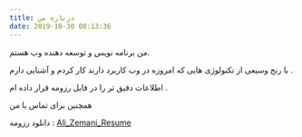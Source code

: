 ```yaml
---
title: دزباره من
date: 2019-10-30 08:13:36
---
```


من برنامه نویس و توسعه دهنده وب هستم.

با رنج وسیعی از تکنولوژی هایی که امروزه در وب کاربرد دارند کار کردم و آشنایی دارم .

اطلاعات دقیق تر را در فایل رزومه قرار داده ام .

همچنین برای تماس با من 

دانلود رزومه :‌ [Ali_Zemani_Resume](https://alizemani.ir/Ali_Zemani_Resume.pdf)
